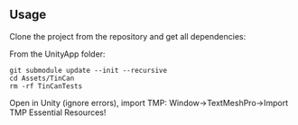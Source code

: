 ## Usage

Clone the project from the repository and get all dependencies:

From the UnityApp folder:
```
git submodule update --init --recursive
cd Assets/TinCan
rm -rf TinCanTests
```
Open in Unity (ignore errors), import TMP: Window->TextMeshPro->Import TMP Essential Resources!
